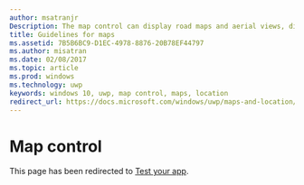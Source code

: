 ```yaml
---
author: msatranjr
Description: The map control can display road maps and aerial views, directions, search results, and traffic.
title: Guidelines for maps
ms.assetid: 7B5B6BC9-D1EC-4978-8876-20B78EF44797
ms.author: misatran
ms.date: 02/08/2017
ms.topic: article
ms.prod: windows
ms.technology: uwp
keywords: windows 10, uwp, map control, maps, location
redirect_url: https://docs.microsoft.com/windows/uwp/maps-and-location/display-maps#map-control
---
```


# Map control

This page has been redirected to [Test your app](https://docs.microsoft.com/windows/uwp/maps-and-location/display-maps#map-control).

 
